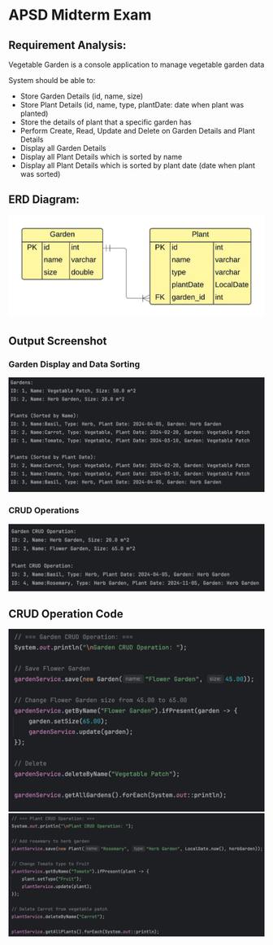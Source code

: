 # APSD Midterm Exam

## Requirement Analysis:
Vegetable Garden is a console application to manage vegetable garden data

System should be able to:
* Store Garden Details (id, name, size)
* Store Plant Details (id, name, type, plantDate: date when plant was planted)
* Store the details of plant that a specific garden has
* Perform Create, Read, Update and Delete on Garden Details and Plant Details
* Display all Garden Details
* Display all Plant Details which is sorted by name
* Display all Plant Details which is sorted by plant date (date when plant was sorted)

## ERD Diagram:
![ERD Diagram](https://github.com/sanjeevthapamiu/apsd-midterm/blob/main/ER_Diagram/ERD.jpeg)

## Output Screenshot
### Garden Display and Data Sorting
![Display And Sorting](https://github.com/sanjeevthapamiu/apsd-midterm/blob/main/screenshots/DataSorting.png)

### CRUD Operations
![CRUD Operations](https://github.com/sanjeevthapamiu/apsd-midterm/blob/main/screenshots/CRUDOperationsOutput.png)

## CRUD Operation Code
![Garden CRUD Operation Code](https://github.com/sanjeevthapamiu/apsd-midterm/blob/main/screenshots/GardenCRUDOperationCode.png)
![Plant CRUD Operation Code](https://github.com/sanjeevthapamiu/apsd-midterm/blob/main/screenshots/PlantCRUDOperationCode.png)
